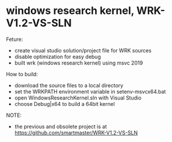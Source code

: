 # windows research kernel, WRK-V1.2-VS-SLN

Feture:
- create visual studio solution/project file for WRK sources
- disable optimization for easy debug 
- built wrk (windows research kernel) using msvc 2019


How to build:
- download the source files to a local directory
- set the WRKPATH environment variable in setenv-msvcx64.bat
- open WindowsResearchKernel.sln with Visual Studio
- choose Debug|x64 to build a 64bit kernel




NOTE: 
- the previous and obsolete project is at https://github.com/smartmaster/WRK-V1.2-VS-SLN

